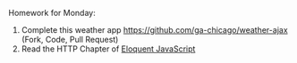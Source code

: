 Homework for Monday:

1. Complete this weather app https://github.com/ga-chicago/weather-ajax (Fork, Code, Pull Request)
2. Read the HTTP Chapter of [Eloquent JavaScript](http://eloquentjavascript.net/17_http.html)
